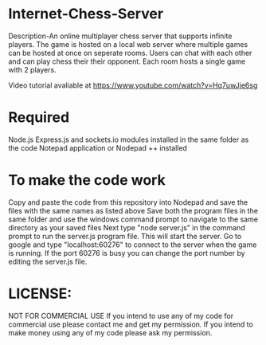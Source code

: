# Internet-Chess-Server

Description-An online multiplayer chess server that supports infinite players. The game is hosted on a local web server where multiple games can be hosted at once on seperate rooms. Users can chat with each other and can play chess their their opponent. Each room hosts a single game with 2 players.

Video tutorial avaliable at https://www.youtube.com/watch?v=Hq7uwJje6sg

# Required

Node.js 
Express.js and sockets.io modules installed in the same folder as the code 
Notepad application or Nodepad ++ installed

# To make the code work 

Copy and paste the code from this repository into Nodepad and save the files with the same names as listed above
Save both the program files in the same folder and use the windows command prompt to navigate to the same directory as your saved files 
Next type "node server.js" in the command prompt to run the server.js program file. This will start the server.
Go to google and type "localhost:60276" to connect to the server when the game is running. If the port 60276 is busy you can change the port number by editing the server.js file.

# LICENSE:
NOT FOR COMMERCIAL USE If you intend to use any of my code for commercial use please contact me and get my permission. If you intend to make money using any of my code please ask my permission.


